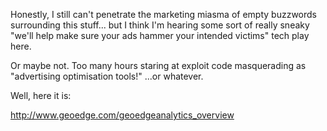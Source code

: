 Honestly, I still can't penetrate the marketing miasma of empty buzzwords surrounding this stuff... but I think I'm hearing some sort of really sneaky "we'll help make sure your ads hammer your intended victims" tech play here. 

Or maybe not. Too many hours staring at exploit code masquerading as "advertising optimisation tools!" ...or whatever.

Well, here it is:

http://www.geoedge.com/geoedgeanalytics_overview
